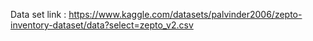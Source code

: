 Data set link : https://www.kaggle.com/datasets/palvinder2006/zepto-inventory-dataset/data?select=zepto_v2.csv
